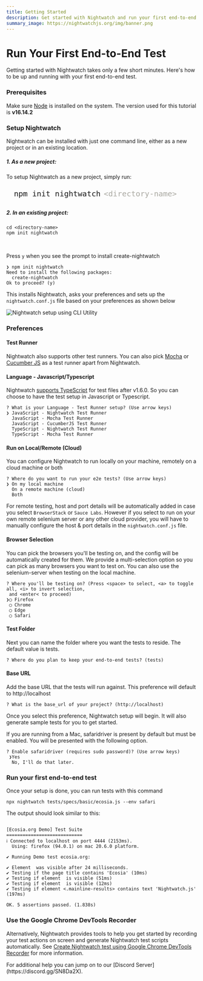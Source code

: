 ```yaml
---
title: Getting Started
description: Get started with Nightwatch and run your first end-to-end test.
summary_image: https://nightwatchjs.org/img/banner.png
---
```


<div class="page-header"><h1>Run Your First End-to-End Test</h1></div>

Getting started with Nightwatch takes only a few short minutes. Here's how to be up and running with your first end-to-end test. 

### Prerequisites 
Make sure [Node][1] is installed on the system. The version used for this tutorial is **v16.14.2**

### Setup Nightwatch

Nightwatch can be installed with just one command line, either as a new project or in an existing location. 

##### 1. As a new project:

To setup Nightwatch as a new project, simply run:

<pre style="max-width: 800px; border-radius: 10px; padding: 10px 20px"><code class="language-bash" style="font-size: 20px">npm init nightwatch</code> <code style="color: #aaa9a2; font-size: 20px">&#60;directory-name&#62;</code></pre>

##### 2. In an existing project:

<pre class="hide-indicator"><code class="language-bash">cd &#60;directory-name&#62; 
npm init nightwatch
</code></pre>

<p><br></p>

Press `y` when you see the prompt to install create-nightwatch

<pre class="hide-indicator"><code>❯ npm init nightwatch
Need to install the following packages:
  create-nightwatch
Ok to proceed? (y)</code></pre>

This installs Nightwatch, asks your preferences and sets up the `nightwatch.conf.js` file based on your preferences as shown below

![Nightwatch setup using CLI Utility](https://user-images.githubusercontent.com/39924567/174841680-59664ff6-da2d-44a3-a1df-52d22c69b1e2.gif)

### Preferences
  
#### Test Runner

Nightwatch also supports other test runners. You can also pick [Mocha][15] or [Cucumber JS][16] as a test runner apart from Nightwatch.

#### Language - Javascript/Typescript

Nightwatch [supports TypeScript][17] for test files after v1.6.0. So you can choose to have the test setup in Javascript or Typescript.

<pre class="hide-indicator"><code>? What is your Language - Test Runner setup? (Use arrow keys)
❯ JavaScript - Nightwatch Test Runner
  JavaScript - Mocha Test Runner
  JavaScript - CucumberJS Test Runner
  TypeScript - Nightwatch Test Runner
  TypeScript - Mocha Test Runner</code></pre>

#### Run on Local/Remote (Cloud)

You can configure Nightwatch to run locally on your machine, remotely on a cloud machine or both

<pre class="hide-indicator"><code>? Where do you want to run your e2e tests? (Use arrow keys)
❯ On my local machine
  On a remote machine (cloud)
  Both</code></pre>

For remote testing, host and port details will be automatically added in case you select `BrowserStack` or `Sauce Labs`. However if you select to run on your own remote selenium server or any other cloud provider, you will have to manually configure the host & port details in the `nightwatch.conf.js` file. 

#### Browser Selection

You can pick the browsers you'll be testing on, and the config will be automatically created for them. We provide a multi-selection option so you can pick as many browsers you want to test on. You can also use the selenium-server when testing on the local machine.


<pre class="hide-indicator"><code>? Where you'll be testing on? (Press &#60;space&#62; to select, &#60;a&#62; to toggle all, &#60;i&#62; to invert selection,
 and &#60;enter&#60; to proceed)
❯◯ Firefox
 ◯ Chrome
 ◯ Edge
 ◯ Safari</code></pre>

#### Test Folder

Next you can name the folder where you want the tests to reside. The default value is tests.

<pre class="hide-indicator"><code>? Where do you plan to keep your end-to-end tests? (tests)</code></pre>

#### Base URL

Add the base URL that the tests will run against. This preference will default to http://localhost

<pre class="hide-indicator"><code>? What is the base_url of your project? (http://localhost)</code></pre>

Once you select this preference, Nightwatch setup will begin. It will also generate sample tests for you to get started. 

If you are running from a Mac, safaridriver is present by default but must be enabled. You will be presented with the following option.

<pre class="hide-indicator"><code>? Enable safaridriver (requires sudo password)? (Use arrow keys)
 ❯Yes
  No, I'll do that later.</code></pre>


### Run your first end-to-end test

Once your setup is done, you can run tests with this command

<pre><code class="language-bash">npx nightwatch tests/specs/basic/ecosia.js --env safari</code></pre>

The output should look similar to this:

<pre class="hide-indicator"><code>
[Ecosia.org Demo] Test Suite
============================
ℹ Connected to localhost on port 4444 (2153ms).
  Using: firefox (94.0.1) on mac 20.6.0 platform.

✔ Running Demo test ecosia.org:

✔ Element <body> was visible after 24 milliseconds.
✔ Testing if the page title contains 'Ecosia' (10ms)
✔ Testing if element <input[type=search]> is visible (51ms)
✔ Testing if element <button[type=submit]> is visible (12ms)
✔ Testing if element <.mainline-results> contains text 'Nightwatch.js' (197ms)

OK. 5 assertions passed. (1.838s)
</code></pre>


### Use the Google Chrome DevTools Recorder

Alternatively, Nightwatch provides tools to help you get started by recording your test actions on screen and generate Nightwatch test scripts automatically. See [Create Nightwatch test using Google Chrome DevTools Recorder](/guide/writing-tests/chrome-devtools-recorder.html) for more information.

<div class="alert alert-info">
For additional help you can jump on to our [Discord Server](https://discord.gg/SN8Da2X).
</div>

[1]:	https://nodejs.org/
[2]:	https://nodejs.org/
[3]:	https://npmjs.com
[4]:	https://www.npmjs.com/package/geckodriver
[5]:	https://github.com/mozilla/geckodriver/releases
[6]:	https://www.npmjs.com/package/chromedriver
[7]:	https://chromedriver.chromium.org/downloads
[8]:	https://docs.microsoft.com/en-us/microsoft-edge/webdriver-chromium/?tabs=c-sharp#download-microsoft-edge-driver
[9]:	https://developer.apple.com/documentation/webkit/about_webdriver_for_safari/
[10]:	https://selenium.dev/documentation/en/grid/
[11]:	https://www.oracle.com/technetwork/java/javase/downloads/index.html
[12]:	https://www.npmjs.com/package/selenium-server
[13]:	https://github.com/SeleniumHQ/selenium/releases
[14]:	https://v2.nightwatchjs.org/guide/running-tests/nightwatch-runner.html
[15]: https://nightwatchjs.org/guide/third-party-runners/using-mocha.html
[16]: https://nightwatchjs.org/blog/running-cucumber-tests-with-nightwatch/
[17]: https://github.com/nightwatchjs/nightwatch/releases/tag/v1.6.0
